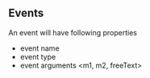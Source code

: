 ## Events

An event will have following properties

- event name 
- event type
- event arguments <m1, m2, freeText>

